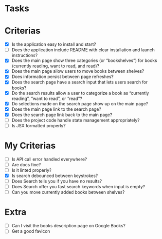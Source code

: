# Tasks

# Criterias
- [x] Is the application easy to install and start?
- [ ] Does the application include README with clear installation and launch instructions?
- [x] Does the main page show three categories (or “bookshelves”) for books (currently reading, want to read, and read)?
- [x] Does the main page allow users to move books between shelves?
- [x] Does information persist between page refreshes?
- [x] Does the search page have a search input that lets users search for books?
- [x] Do the search results allow a user to categorize a book as “currently reading”, “want to read”, or “read”?
- [x] Do selections made on the search page show up on the main page?
- [x] Does the main page link to the search page?
- [x] Does the search page link back to the main page?
- [ ] Does the project code handle state management appropriately?
- [ ] Is JSX formatted properly?

# My Criterias
- [ ] Is API call error handled everywhere?
- [ ] Are docs fine?
- [ ] Is it linted properly?
- [x] Is search debounced between keystrokes?
- [ ] Does Search tells you if you have no results?
- [ ] Does Search offer you fast search keywords when input is empty?
- [ ] Can you move currently added books between shelves? 

# Extra
- [ ] Can I visit the books description page on Google Books?
- [ ] Get a good favicon